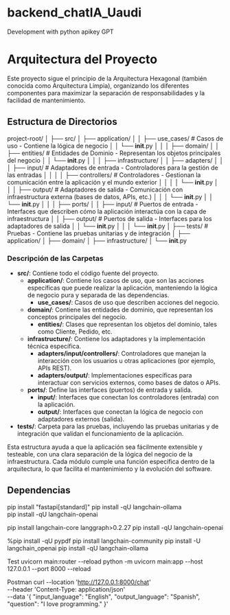 # backend_chatIA_Uaudi
Development with python apikey GPT

# Arquitectura del Proyecto

Este proyecto sigue el principio de la Arquitectura Hexagonal (también conocida como Arquitectura Limpia), organizando los diferentes componentes para maximizar la separación de responsabilidades y la facilidad de mantenimiento.

## Estructura de Directorios

project-root/
│
├── src/
│   ├── application/
│   │   ├── use_cases/          # Casos de uso - Contiene la lógica de negocio
│   │   └── __init__.py
│   │
│   ├── domain/
│   │   ├── entities/           # Entidades de Dominio - Representan los objetos principales del negocio
│   │   └── __init__.py
│   │
│   ├── infrastructure/
│   │   ├── adapters/
│   │   │   ├── input/          # Adaptadores de entrada - Controladores para la gestión de las entradas
│   │   │   │   ├── controllers/   # Controladores - Gestionan la comunicación entre la aplicación y el mundo exterior
│   │   │   │   └── __init__.py
│   │   │   ├── output/         # Adaptadores de salida - Comunicación con infraestructura externa (bases de datos, APIs, etc.)
│   │   │   └── __init__.py
│   │   └── __init__.py
│   │
│   ├── ports/
│   │   ├── input/              # Puertos de entrada - Interfaces que describen cómo la aplicación interactúa con la capa de infraestructura
│   │   ├── output/             # Puertos de salida - Interfaces para los adaptadores de salida
│   │   └── __init__.py
│   │
│   └── __init__.py
│
├── tests/                      # Pruebas - Contiene las pruebas unitarias y de integración
│   ├── application/
│   ├── domain/
│   ├── infrastructure/
│   └── __init__.py




### Descripción de las Carpetas

- **src/**: Contiene todo el código fuente del proyecto.
  - **application/**: Contiene los casos de uso, que son las acciones específicas que puede realizar la aplicación, manteniendo la lógica de negocio pura y separada de las dependencias.
    - **use_cases/**: Casos de uso que describen acciones del negocio.
  - **domain/**: Contiene las entidades de dominio, que representan los conceptos principales del negocio.
    - **entities/**: Clases que representan los objetos del dominio, tales como Cliente, Pedido, etc.
  - **infrastructure/**: Contiene los adaptadores y la implementación técnica específica.
    - **adapters/input/controllers/**: Controladores que manejan la interacción con los usuarios u otras aplicaciones (por ejemplo, APIs REST).
    - **adapters/output/**: Implementaciones específicas para interactuar con servicios externos, como bases de datos o APIs.
  - **ports/**: Define las interfaces (puertos) de entrada y salida.
    - **input/**: Interfaces que conectan los controladores (entrada) con la aplicación.
    - **output/**: Interfaces que conectan la lógica de negocio con adaptadores externos (salida).
- **tests/**: Carpeta para las pruebas, incluyendo las pruebas unitarias y de integración que validan el funcionamiento de la aplicación.

Esta estructura ayuda a que la aplicación sea fácilmente extensible y testeable, con una clara separación de la lógica del negocio de la infraestructura. Cada módulo cumple una función específica dentro de la arquitectura, lo que facilita el mantenimiento y la evolución del software.

## Dependencias

pip install "fastapi[standard]" 
pip install -qU langchain-ollama   
pip install -qU langchain-openai

pip install langchain-core langgraph>0.2.27
pip install -qU langchain-openai

%pip install -qU pypdf
pip install langchain-community
pip install -U langchain_openai
pip install -qU langchain-ollama



Test
uvicorn main:router --reload
python -m uvicorn main:app --host 127.0.0.1 --port 8000 --reload


Postman 
curl --location 'http://127.0.0.1:8000/chat' \
--header 'Content-Type: application/json' \
--data '{
    "input_language": "English",
    "output_language": "Spanish",
    "question": "I love programming."
}'